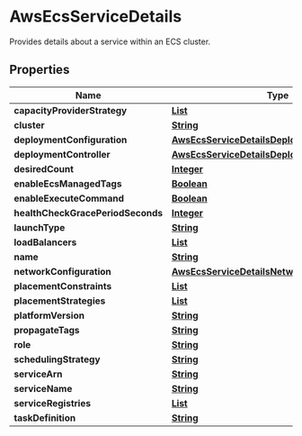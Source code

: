 

# AwsEcsServiceDetails

Provides details about a service within an ECS cluster.

## Properties

| Name | Type | Description | Notes |
|------------ | ------------- | ------------- | -------------|
|**capacityProviderStrategy** | [**List**](List.md) |  |  [optional] |
|**cluster** | [**String**](String.md) |  |  [optional] |
|**deploymentConfiguration** | [**AwsEcsServiceDetailsDeploymentConfiguration**](AwsEcsServiceDetailsDeploymentConfiguration.md) |  |  [optional] |
|**deploymentController** | [**AwsEcsServiceDetailsDeploymentController**](AwsEcsServiceDetailsDeploymentController.md) |  |  [optional] |
|**desiredCount** | [**Integer**](Integer.md) |  |  [optional] |
|**enableEcsManagedTags** | [**Boolean**](Boolean.md) |  |  [optional] |
|**enableExecuteCommand** | [**Boolean**](Boolean.md) |  |  [optional] |
|**healthCheckGracePeriodSeconds** | [**Integer**](Integer.md) |  |  [optional] |
|**launchType** | [**String**](String.md) |  |  [optional] |
|**loadBalancers** | [**List**](List.md) |  |  [optional] |
|**name** | [**String**](String.md) |  |  [optional] |
|**networkConfiguration** | [**AwsEcsServiceDetailsNetworkConfiguration**](AwsEcsServiceDetailsNetworkConfiguration.md) |  |  [optional] |
|**placementConstraints** | [**List**](List.md) |  |  [optional] |
|**placementStrategies** | [**List**](List.md) |  |  [optional] |
|**platformVersion** | [**String**](String.md) |  |  [optional] |
|**propagateTags** | [**String**](String.md) |  |  [optional] |
|**role** | [**String**](String.md) |  |  [optional] |
|**schedulingStrategy** | [**String**](String.md) |  |  [optional] |
|**serviceArn** | [**String**](String.md) |  |  [optional] |
|**serviceName** | [**String**](String.md) |  |  [optional] |
|**serviceRegistries** | [**List**](List.md) |  |  [optional] |
|**taskDefinition** | [**String**](String.md) |  |  [optional] |



